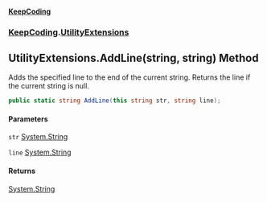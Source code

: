 #### [KeepCoding](index.md 'index')
### [KeepCoding](KeepCoding.md 'KeepCoding').[UtilityExtensions](UtilityExtensions.md 'KeepCoding.UtilityExtensions')
## UtilityExtensions.AddLine(string, string) Method
Adds the specified line to the end of the current string. Returns the line if the current string is null.
```csharp
public static string AddLine(this string str, string line);
```
#### Parameters
<a name='KeepCoding_UtilityExtensions_AddLine(string_string)_str'></a>
`str` [System.String](https://docs.microsoft.com/en-us/dotnet/api/System.String 'System.String')  
  
<a name='KeepCoding_UtilityExtensions_AddLine(string_string)_line'></a>
`line` [System.String](https://docs.microsoft.com/en-us/dotnet/api/System.String 'System.String')  
  
#### Returns
[System.String](https://docs.microsoft.com/en-us/dotnet/api/System.String 'System.String')  
